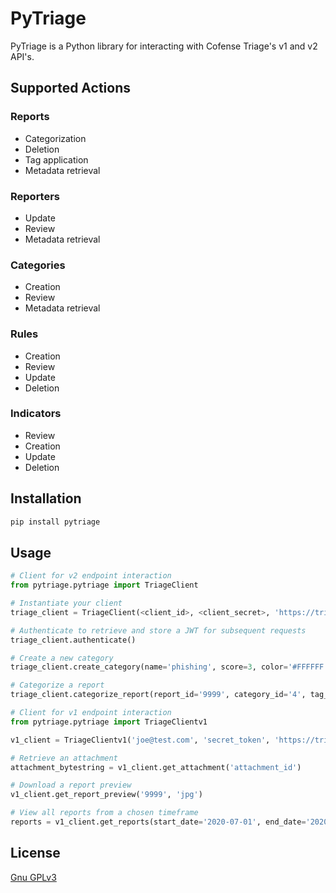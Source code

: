 # PyTriage

PyTriage is a Python library for interacting with Cofense Triage's v1 and v2 API's.

## Supported Actions
### Reports
- Categorization
- Deletion
- Tag application
- Metadata retrieval

### Reporters
- Update
- Review
- Metadata retrieval

### Categories
- Creation
- Review
- Metadata retrieval

### Rules
- Creation
- Review
- Update
- Deletion

### Indicators
- Review
- Creation
- Update
- Deletion

## Installation
```python
pip install pytriage
```

## Usage

```python
# Client for v2 endpoint interaction
from pytriage.pytriage import TriageClient

# Instantiate your client
triage_client = TriageClient(<client_id>, <client_secret>, 'https://triageserver.com/')

# Authenticate to retrieve and store a JWT for subsequent requests
triage_client.authenticate()

# Create a new category
triage_client.create_category(name='phishing', score=3, color='#FFFFFF')

# Categorize a report
triage_client.categorize_report(report_id='9999', category_id='4', tag_list=['credential harvesting', 'o365'])

# Client for v1 endpoint interaction
from pytriage.pytriage import TriageClientv1

v1_client = TriageClientv1('joe@test.com', 'secret_token', 'https://triageserver.com')

# Retrieve an attachment
attachment_bytestring = v1_client.get_attachment('attachment_id')

# Download a report preview
v1_client.get_report_preview('9999', 'jpg')

# View all reports from a chosen timeframe
reports = v1_client.get_reports(start_date='2020-07-01', end_date='2020-07-08')
```

## License
[Gnu GPLv3](https://choosealicense.com/licenses/gpl-3.0/)
